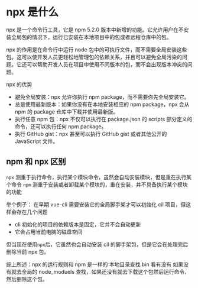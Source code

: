 # npx 是什么

npx 是一个命令行工具，它是 npm 5.2.0 版本中新增的功能。它允许用户在不安装全局包的情况下，运行已安装在本地项目中的包或者远程仓库中的包。

npx 的作用是在命令行中运行 node 包中的可执行文件，而不需要全局安装这些包。这可以使开发人员更轻松地管理包的依赖关系，并且可以避免全局污染的问题。它还可以帮助开发人员在项目中使用不同版本的包，而不会出现版本冲突的问题。

npx 的优势

- 避免全局安装：npx 允许你执行 npm package，而不需要你先全局安装它。
- 总是使用最新版本：如果你没有在本地安装相应的 npm package，npx 会从 npm 的 package 仓库中下载并使用最新版。
- 执行任意 npm 包：npx 不仅可以执行在 package.json 的 scripts 部分定义的命令，还可以执行任何 npm package。
- 执行 GitHub gist：npx 甚至可以执行 GitHub gist 或者其他公开的 JavaScript 文件。

## npm 和 npx 区别

`npx` 测重于执行命令，执行某个模块命令，虽然会自动安装模块，但是重在执行某个命令
`npm` 测重于安装或者卸载某个模块的，重在安装，并不具备执行某个模块的功能

举个例子：
在早期 vue-cli 需要安装它的全局脚手架才可以初始化 cil 项目，但这样会存在几个问题

- cli 初始化的项目的依赖版本是固定，它并不会自动更新
- 它会占用当前电脑的磁盘空间

但当现在使用`npx`后，它虽然也会自动安装 cil 的脚手架包，但是它会在处理完后删除当前 npx 包。

综上所述：npx 的运行规则和 npm 是一样的 本地目录查找.bin 看有没有 如果没有就去全局的 node_moduels 查找，如果还没有就去下载这个包然后运行命令，然后删除这个包。
